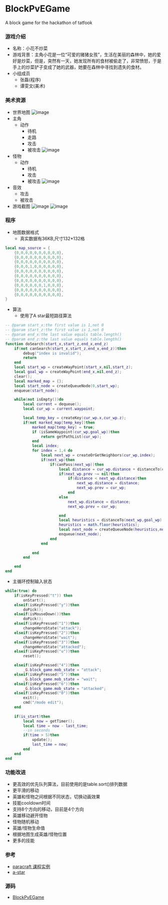 # BlockPvEGame
A block game for the hackathon of tatfook
### 游戏介绍
- 名称：小花不炒菜
- 游戏背景：主角小花是一位“可爱的猪猪女孩”，生活在美丽的森林中，她的爱好是炒菜，但是，突然有一天，她发现所有的食材被偷走了，非常愤怒，于是手上的炒菜铲子变成了她的武器，她要在森林中寻找到遗失的食材。
- 小组成员
    - 张磊(程序)
    - 谭雯文(美术)
### 美术资源
 - 世界地图
![image](https://user-images.githubusercontent.com/5885941/42093752-0b0586c8-7be0-11e8-9339-1cae61e03139.png)
- 主角
    - 动作
        - 待机
        - 走路
        - 攻击
        - 被攻击
![image](https://user-images.githubusercontent.com/5885941/42093835-6459d346-7be0-11e8-9463-d7568d83da32.png)
- 怪物
    - 动作
        - 待机
        - 攻击
        - 被攻击 
![image](https://user-images.githubusercontent.com/5885941/42093897-8e77cc78-7be0-11e8-8d80-b509943b3ca0.png)
- 音效
    - 攻击
    - 被攻击 
- 游戏截图
![image](https://user-images.githubusercontent.com/5885941/42100936-326e7792-7bf4-11e8-9920-ca86f8227305.png)
![image](https://user-images.githubusercontent.com/5885941/42101178-df892026-7bf4-11e8-8165-6a49ba2334d8.png)

### 程序
 - 地图数据格式
    - 真实数据有36KB,尺寸132*132格
```lua
local map_source = {
    {0,0,0,0,0,0,0,0,0,0},
    {0,0,0,0,0,0,0,0,0,0},
    {0,0,0,0,0,0,0,0,0,0},
    {0,0,0,1,0,0,0,0,0,0},
    {0,0,0,0,0,0,0,0,0,0},
    {0,0,0,0,0,0,0,0,0,0},
    {0,0,0,0,0,0,0,0,0,0},
    {0,0,0,0,0,0,1,0,0,0},
    {0,0,0,0,0,0,0,0,0,0},
    {0,0,0,0,0,0,0,0,0,0},
}
```
- 算法
  - 使用了A star最短路径算法
```lua
-- @param start_x:the first value is 1,not 0
-- @param start_z:the first value is 1,not 0
-- @param end_x:the last value equals table.length()
-- @param end_z:the last value equals table.length()
function doSearch(start_x,start_z,end_x,end_z)
    if(not canSearch(start_x,start_z,end_x,end_z))then
        debug("index is invalid");
        return
    end
    local start_wp = createWayPoint(start_x,nil,start_z);
    local goal_wp = createWayPoint(end_x,nil,end_z);
    clear();
    local marked_map = {};
    local start_node = createQueueNode(0,start_wp);
    enqueue(start_node);

    while(not isEmpty())do
        local current = dequeue();
        local cur_wp = current.waypoint;

        local temp_key = createKey(cur_wp.x,cur_wp.z);
        if(not marked_map[temp_key])then
            marked_map[temp_key] = true;
            if (isSameWaypoint(cur_wp,goal_wp))then
                return getPathList(cur_wp);
            end
            local index;
            for index = 1,4 do
                local next_wp = createOrGetNeighbors(cur_wp,index);
                if(next_wp)then
                    if(canPass(next_wp))then
                        local distance = cur_wp.distance + distanceTo(cur_wp,next_wp);
                        if(next_wp.prev ~= nil)then
                            if(distance < next_wp.distance)then
                                next_wp.distance = distance;
                                next_wp.prev = cur_wp;
                            end
                        else
                            next_wp.distance = distance;
                            next_wp.prev = cur_wp;

                        end
                        local heuristics = distanceTo(next_wp,goal_wp) + distance;
                        heuristics = math.floor(heuristics);
                        local next_node = createQueueNode(heuristics,next_wp);
                        enqueue(next_node);
                    end
                end
                
            end
        end

    end
end
```
- 主循环控制输入状态
```lua 
while(true) do
    if(isKeyPressed("t")) then
        onStart();
    elseif(isKeyPressed("y"))then
        doPick();
    elseif(isMouseDown())then
        doPick();
    elseif(isKeyPressed("1"))then
        changeHeroState("attack");
    elseif(isKeyPressed("2"))then
        changeHeroState("wait");
    elseif(isKeyPressed("3"))then
        changeHeroState("attacked");
    elseif(isKeyPressed("u"))then
        reset();

    elseif(isKeyPressed("4"))then
        _G.block_game.mob_state = "attack";
    elseif(isKeyPressed("5"))then
        _G.block_game.mob_state = "wait";
    elseif(isKeyPressed("6"))then
        _G.block_game.mob_state = "attacked";
    elseif(isKeyPressed("0"))then
        exit();
        cmd("/mode edit");
    end
    
    if(is_start)then
        local now = getTimer();
        local time = now - last_time;
        --in seconds
        if(time > 5)then
            update();
            last_time = now;
        end
    end
end
```
### 功能改进
 - 更高效的优先队列算法，目前使用的是table.sort()排列数据
 - 更平滑的移动
 - 英雄和怪物之间根据不同状态，切换动画效果
 - 技能cooldown时间
 - 支持8个方向的移动，目前是4个方向
 - 英雄移动避开怪物
 - 怪物随机移动
 - 英雄/怪物生命值
 - 根据地图生成英雄/怪物位置
 - 更多的技能
### 参考
- [paracraft 课程实例](https://keepwork.com/kecheng/cs/all)
- [a-star](https://www.redblobgames.com/pathfinding/a-star/introduction.html)
### 源码
- [BlockPvEGame](https://github.com/tatfook/BlockPvEGame)
